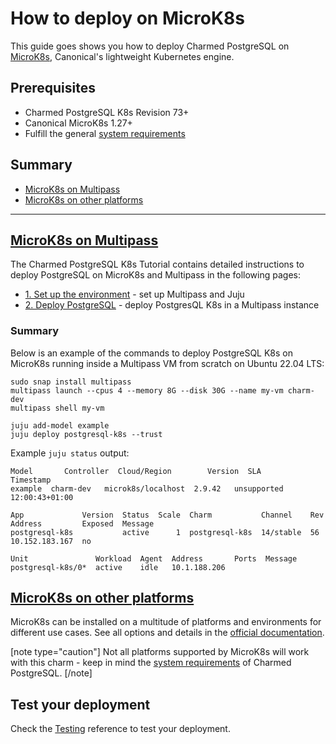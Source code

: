 # How to deploy on MicroK8s

This guide goes shows you how to deploy Charmed PostgreSQL on [MicroK8s](https://microk8s.io/docs), Canonical's lightweight Kubernetes engine.

## Prerequisites
* Charmed PostgreSQL K8s Revision 73+
* Canonical MicroK8s 1.27+
* Fulfill the general [system requirements](/t/11744)

## Summary
* [MicroK8s on Multipass](#heading--multipass)
* [MicroK8s on other platforms](#heading--other-platforms)

---
<a href="#heading--multipass"><h2 id="heading--multipass"> MicroK8s on Multipass </h2></a>

The Charmed PostgreSQL K8s Tutorial contains detailed instructions to deploy PostgreSQL on MicroK8s and Multipass in the following pages:
* [1. Set up the environment](/t/9297) - set up Multipass and Juju
* [2. Deploy PostgreSQL](/t/9298) - deploy PostgresQL K8s in a Multipass instance

### Summary
Below is an example of the commands to deploy PostgreSQL K8s on MicroK8s running inside a Multipass VM from scratch on Ubuntu 22.04 LTS:

```shell
sudo snap install multipass
multipass launch --cpus 4 --memory 8G --disk 30G --name my-vm charm-dev
multipass shell my-vm

juju add-model example
juju deploy postgresql-k8s --trust
```

Example `juju status` output:
```shell
Model       Controller  Cloud/Region        Version  SLA          Timestamp
example  charm-dev   microk8s/localhost  2.9.42   unsupported  12:00:43+01:00

App             Version  Status  Scale  Charm           Channel    Rev  Address         Exposed  Message
postgresql-k8s           active      1  postgresql-k8s  14/stable  56   10.152.183.167  no

Unit               Workload  Agent  Address       Ports  Message
postgresql-k8s/0*  active    idle   10.1.188.206
```

<a href="#heading--other-platforms"><h2 id="heading--other-platforms"> MicroK8s on other platforms </h2></a>

MicroK8s can be installed on a multitude of platforms and environments for different use cases. See all options and details in the [official documentation](https://microk8s.io/docs/install-alternatives).

[note type="caution"]
Not all platforms supported by MicroK8s will work with this charm - keep in mind the [system requirements](/t/11744) of Charmed PostgreSQL.
[/note]

## Test your deployment
Check the [Testing](/t/11774) reference to test your deployment.
